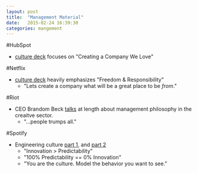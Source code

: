 ```yaml
---
layout: post
title:  "Management Material"
date:   2015-02-24 16:39:30
categories: mangement
---
```



#HubSpot 
* [culture deck][hubspot] focuses on "Creating a Company We Love"

#Netflix 
* [culture deck][netflix] heavily emphasizes "Freedom & Responsibility"
  * "Lets create a company what will be a great place to be _from_."

#Riot 
* CEO Brandom Beck [talks][riot] at length about management philosophy in the creaitve sector.
  * "...people trumps all."

#Spotify 
* Engineering culture [part 1][spotify_1], and [part 2][spotify_2]
  * "Innovation > Predictability"
  * "100% Predictability == 0% Innovation"
  * "You are the culture. Model the behavior you want to see."

[hubspot]:	http://blog.hubspot.com/blog/tabid/6307/bid/34234/The-HubSpot-Culture-Code-Creating-a-Company-We-Love.aspx
[netflix]:	http://www.slideshare.net/reed2001/culture-1798664
[riot]: 	https://www.youtube.com/watch?feature=player_embedded&v=6PxxExsVA_Y
[spotify_1]:https://labs.spotify.com/2014/03/27/spotify-engineering-culture-part-1/
[spotify_2]:https://labs.spotify.com/2014/09/20/spotify-engineering-culture-part-2/
